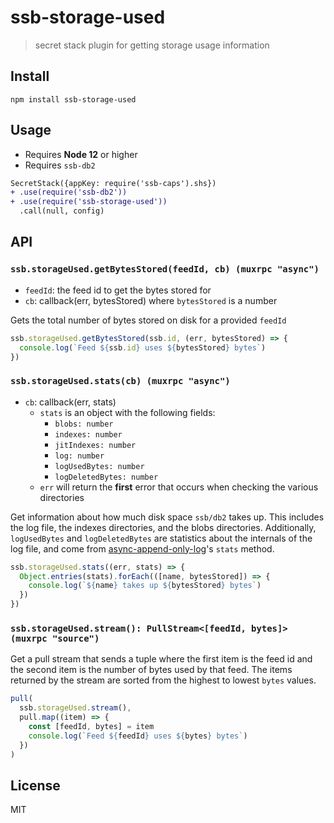 # ssb-storage-used

> secret stack plugin for getting storage usage information


## Install

`npm install ssb-storage-used`

## Usage

* Requires **Node 12** or higher
* Requires `ssb-db2`

```diff
SecretStack({appKey: require('ssb-caps').shs})
+ .use(require('ssb-db2'))
+ .use(require('ssb-storage-used'))
  .call(null, config)
```

## API

### `ssb.storageUsed.getBytesStored(feedId, cb) (muxrpc "async")`

- `feedId`: the feed id to get the bytes stored for
- `cb`: callback(err, bytesStored) where `bytesStored` is a number

Gets the total number of bytes stored on disk for a provided `feedId`

```js
ssb.storageUsed.getBytesStored(ssb.id, (err, bytesStored) => {
  console.log(`Feed ${ssb.id} uses ${bytesStored} bytes`)
})
```

### `ssb.storageUsed.stats(cb) (muxrpc "async")`

- `cb`: callback(err, stats)
  - `stats` is an object with the following fields:
    - `blobs: number`
    - `indexes: number`
    - `jitIndexes: number`
    - `log: number`
    - `logUsedBytes: number`
    - `logDeletedBytes: number`
  - `err` will return the **first** error that occurs when checking the various directories

Get information about how much disk space `ssb/db2` takes up. This includes the log file, the indexes directories, and the blobs directories. Additionally, `logUsedBytes` and `logDeletedBytes` are statistics about the internals of the log file, and come from [async-append-only-log](https://github.com/ssbc/async-append-only-log)'s `stats` method.

```js
ssb.storageUsed.stats((err, stats) => {
  Object.entries(stats).forEach(([name, bytesStored]) => {
    console.log(`${name} takes up ${bytesStored} bytes`)
  })
})
```

### `ssb.storageUsed.stream(): PullStream<[feedId, bytes]> (muxrpc "source")`

Get a pull stream that sends a tuple where the first item is the feed id and the second item is the number of bytes used by that feed. The items returned by the stream are sorted from the highest to lowest `bytes` values.

```js
pull(
  ssb.storageUsed.stream(),
  pull.map((item) => {
    const [feedId, bytes] = item
    console.log(`Feed ${feedId} uses ${bytes} bytes`)
  })
)
```

## License

MIT
